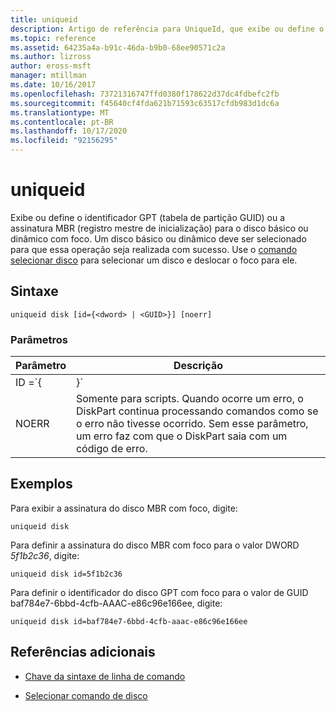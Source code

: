 ```yaml
---
title: uniqueid
description: Artigo de referência para UniqueId, que exibe ou define o identificador GPT (tabela de partição GUID) ou a assinatura MBR (registro mestre de inicialização) para o disco com foco.
ms.topic: reference
ms.assetid: 64235a4a-b91c-46da-b9b0-68ee90571c2a
ms.author: lizross
author: eross-msft
manager: mtillman
ms.date: 10/16/2017
ms.openlocfilehash: 73721316747ffd0380f178622d37dc4fdbefc2fb
ms.sourcegitcommit: f45640cf4fda621b71593c63517cfdb983d1dc6a
ms.translationtype: MT
ms.contentlocale: pt-BR
ms.lasthandoff: 10/17/2020
ms.locfileid: "92156295"
---
```

# <a name="uniqueid"></a>uniqueid

Exibe ou define o identificador GPT (tabela de partição GUID) ou a assinatura MBR (registro mestre de inicialização) para o disco básico ou dinâmico com foco. Um disco básico ou dinâmico deve ser selecionado para que essa operação seja realizada com sucesso. Use o [comando selecionar disco](select-disk.md) para selecionar um disco e deslocar o foco para ele.

## <a name="syntax"></a>Sintaxe

```
uniqueid disk [id={<dword> | <GUID>}] [noerr]
```

### <a name="parameters"></a>Parâmetros

| Parâmetro | Descrição |
|--|--|
| ID =`{<dword> | <GUID>}` | Para discos MBR, esse parâmetro especifica um valor de 4 bytes (DWORD) em formato hexadecimal para a assinatura. Para discos GPT, esse parâmetro especifica um GUID para o identificador. |
| NOERR | Somente para scripts. Quando ocorre um erro, o DiskPart continua processando comandos como se o erro não tivesse ocorrido. Sem esse parâmetro, um erro faz com que o DiskPart saia com um código de erro. |

## <a name="examples"></a>Exemplos

Para exibir a assinatura do disco MBR com foco, digite:

```
uniqueid disk
```

Para definir a assinatura do disco MBR com foco para o valor DWORD *5f1b2c36*, digite:

```
uniqueid disk id=5f1b2c36
```

Para definir o identificador do disco GPT com foco para o valor de GUID baf784e7-6bbd-4cfb-AAAC-e86c96e166ee, digite:

```
uniqueid disk id=baf784e7-6bbd-4cfb-aaac-e86c96e166ee
```

## <a name="additional-references"></a>Referências adicionais

- [Chave da sintaxe de linha de comando](command-line-syntax-key.md)

- [Selecionar comando de disco](select-disk.md)
